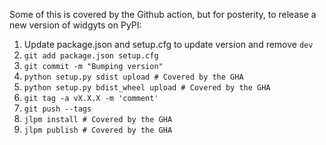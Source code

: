 Some of this is covered by the Github action, but for posterity, to release a
new version of widgyts on PyPI:

1. Update package.json and setup.cfg to update version and remove `dev`
2. `git add package.json setup.cfg`
3. `git commit -m "Bumping version"`
4. `python setup.py sdist upload # Covered by the GHA`
5. `python setup.py bdist_wheel upload # Covered by the GHA`
6. `git tag -a vX.X.X -m 'comment'`
7. `git push --tags`
8. `jlpm install # Covered by the GHA`
9. `jlpm publish # Covered by the GHA`
